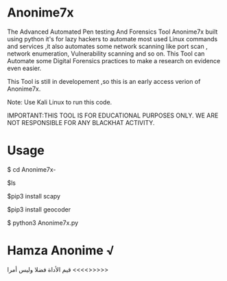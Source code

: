 # Anonime7x
The Advanced Automated Pen testing And Forensics Tool Anonime7x built using python it's for lazy hackers to automate most used Linux commands and services ,it also automates some network scanning like port scan , network enumeration, Vulnerability scanning and so on. This Tool can Automate some Digital Forensics practices to make a research on evidence even easier.

This Tool is still in developement ,so this is an early access verion of Anonime7x.


Note: Use Kali Linux to run this code.  

IMPORTANT:THIS TOOL IS FOR EDUCATIONAL PURPOSES ONLY.
WE ARE NOT RESPONSIBLE FOR ANY BLACKHAT ACTIVITY. 















# Usage

$ cd Anonime7x-

$ls

$pip3 install scapy

$pip3 install geocoder

$ python3 Anonime7x.py



# Hamza Anonime √
قيم الأداة فضلا وليس أمرا <<<<>>>>>
